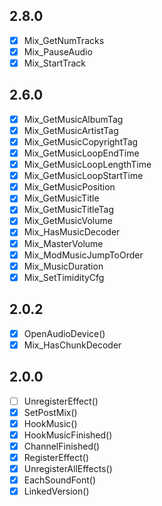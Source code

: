 ## 2.8.0

- [x] Mix_GetNumTracks
- [x] Mix_PauseAudio
- [x] Mix_StartTrack

## 2.6.0

- [x] Mix_GetMusicAlbumTag
- [x] Mix_GetMusicArtistTag
- [x] Mix_GetMusicCopyrightTag
- [x] Mix_GetMusicLoopEndTime
- [x] Mix_GetMusicLoopLengthTime
- [x] Mix_GetMusicLoopStartTime
- [x] Mix_GetMusicPosition
- [x] Mix_GetMusicTitle
- [x] Mix_GetMusicTitleTag
- [x] Mix_GetMusicVolume
- [x] Mix_HasMusicDecoder
- [x] Mix_MasterVolume
- [x] Mix_ModMusicJumpToOrder
- [x] Mix_MusicDuration
- [x] Mix_SetTimidityCfg

## 2.0.2

- [x] OpenAudioDevice()
- [x] Mix_HasChunkDecoder

## 2.0.0

- [ ] UnregisterEffect()
- [x] SetPostMix()
- [x] HookMusic()
- [x] HookMusicFinished()
- [x] ChannelFinished()
- [x] RegisterEffect()
- [x] UnregisterAllEffects()
- [x] EachSoundFont()
- [x] LinkedVersion()

